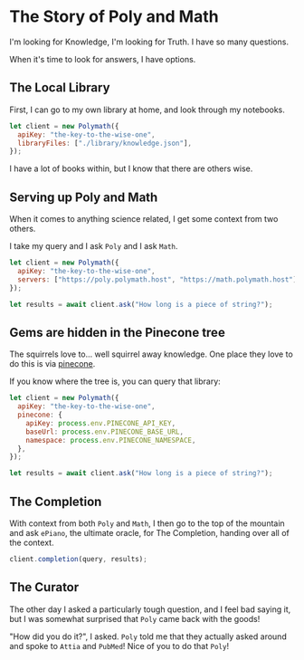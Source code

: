# The Story of Poly and Math

I'm looking for Knowledge, I'm looking for Truth. I have so many questions.

When it's time to look for answers, I have options.

## The Local Library

First, I can go to my own library at home, and look through my notebooks.

```js
let client = new Polymath({
  apiKey: "the-key-to-the-wise-one",
  libraryFiles: ["./library/knowledge.json"],
});
```

I have a lot of books within, but I know that there are others wise.

## Serving up Poly and Math

When it comes to anything science related, I get some context from two others.

I take my query and I ask `Poly` and I ask `Math`.

```js
let client = new Polymath({
  apiKey: "the-key-to-the-wise-one",
  servers: ["https://poly.polymath.host", "https://math.polymath.host"],
});

let results = await client.ask("How long is a piece of string?");
```

## Gems are hidden in the Pinecone tree

The squirrels love to... well squirrel away knowledge. One place they
love to do this is via [pinecone](https://pinecone.io).

If you know where the tree is, you can query that library:

```js
let client = new Polymath({
  apiKey: "the-key-to-the-wise-one",
  pinecone: {
    apiKey: process.env.PINECONE_API_KEY,
    baseUrl: process.env.PINECONE_BASE_URL,
    namespace: process.env.PINECONE_NAMESPACE,
  },
});

let results = await client.ask("How long is a piece of string?");
```

## The Completion

With context from both `Poly` and `Math`, I then go to the top of the mountain
and ask `ePiano`, the ultimate oracle, for The Completion, handing over all of
the context.

```js
client.completion(query, results);
```

## The Curator

The other day I asked a particularly tough question, and I feel bad saying it,
but I was somewhat surprised that `Poly` came back with the goods!

"How did you do it?", I asked. `Poly` told me that they actually asked around
and spoke to `Attia` and `PubMed`! Nice of you to do that `Poly`!
